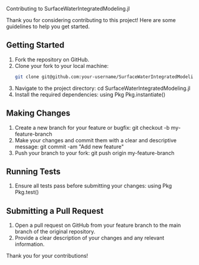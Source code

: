 Contributing to SurfaceWaterIntegratedModeling.jl

Thank you for considering contributing to this project! Here are some guidelines to help you get started.

## Getting Started

1. Fork the repository on GitHub.
2. Clone your fork to your local machine:
   ```sh
   git clone git@github.com:your-username/SurfaceWaterIntegratedModeling.jl.git
3. Navigate to the project directory:
   cd SurfaceWaterIntegratedModeling.jl
4. Install the required dependencies:
   using Pkg
   Pkg.instantiate()

## Making Changes

1. Create a new branch for your feature or bugfix:
   git checkout -b my-feature-branch
2. Make your changes and commit them with a clear and descriptive message:
   git commit -am "Add new feature"
3. Push your branch to your fork:
   git push origin my-feature-branch

## Running Tests

1. Ensure all tests pass before submitting your changes:
   using Pkg
   Pkg.test()

## Submitting a Pull Request

1. Open a pull request on GitHub from your feature branch to the main branch of the original repository.
2. Provide a clear description of your changes and any relevant information.

Thank you for your contributions!
